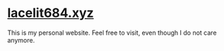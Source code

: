 # [lacelit684.xyz](https://lacelit684.xyz)
This is my personal website. Feel free to visit, even though I do not care anymore.

